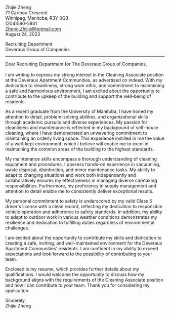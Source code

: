 Zhijie Zheng <br />
71 Caribou Crescent       
Winnipeg, Manitoba, R3Y 0G3       
(204)590-5931     
Zheng.Zhijie@hotmail.com  
August 24, 2023

Recruiting Department    
Deveraux Group of Companies            

-----
Dear Recruiting Department for The Deveraux Group of Companies, <br /> <br /> 
I am writing to express my strong interest in the Cleaning Associate position at the Deveraux Apartment Communities, as advertised on indeed. With my dedication to cleanliness, strong work ethic, and commitment to maintaining a safe and harmonious environment, I am excited about the opportunity to contribute to the upkeep of the building and support the well-being of residents.

As a recent graduate from the University of Manitoba, I have honed my attention to detail, problem-solving abilities, and organizational skills through academic pursuits and diverse experiences. My passion for cleanliness and maintenance is reflected in my background of self-house cleaning, where I have demonstrated an unwavering commitment to maintaining an orderly living space. This experience instilled in me the value of a well-kept environment, which I believe will enable me to excel in maintaining the common areas of the building to the highest standards.

My maintenance skills encompass a thorough understanding of cleaning equipment and procedures. I possess hands-on experience in vacuuming, waste disposal, disinfection, and minor maintenance tasks. My ability to adapt to changing situations and work both independently and collaboratively ensures my effectiveness in managing diverse caretaking responsibilities. Furthermore, my proficiency in supply management and attention to detail enable me to consistently deliver exceptional results.

My personal commitment to safety is underscored by my valid Class 5 driver's license with a clean record, reflecting my dedication to responsible vehicle operation and adherence to safety standards. In addition, my ability to adapt to outdoor work in various weather conditions demonstrates my resilience and dedication to fulfilling duties regardless of environmental challenges.

I am excited about the opportunity to contribute my skills and dedication to creating a safe, inviting, and well-maintained environment for the Deveraux Apartment Communities' residents. I am confident in my ability to exceed expectations and look forward to the possibility of contributing to your team.

Enclosed is my resume, which provides further details about my qualifications. I would welcome the opportunity to discuss how my background aligns with the requirements of the Cleaning Associate position and how I can contribute to your team. Thank you for considering my application. <br /> 

Sincerely, <br /> 
Zhijie Zheng
